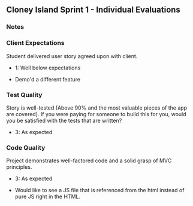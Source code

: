 ## Cloney Island Sprint 1 - Individual Evaluations

### Notes

### Client Expectations

Student delivered user story agreed upon with client.

- 1: Well below expectations

* Demo'd a different feature 

### Test Quality

Story is well-tested (Above 90% and the most valuable pieces of the app are covered). If you were paying for someone to build this for you, would you be satisfied with the tests that are written?

- 3: As expected

### Code Quality

Project demonstrates well-factored code and a solid grasp of MVC principles.

- 3: As expected

* Would like to see a JS file that is referenced from the html instead of pure JS right in the HTML.
